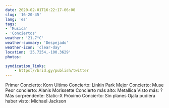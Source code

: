 ```yaml
---
date: 2020-02-01T16:22:17-06:00
slug: '16-20-45'
lang: 'es'
tags:
- 'Musica'
- 'Conciertos'
weather: '21.7°C'
weather-summary: 'Despejado'
weather-icon: 'clear-day'
location: '25.7254,-100.3629'
photos:

syndication_links:
    - https://brid.gy/publish/twitter
---
```

Primer Concierto: Korn
Ultimo Concierto: Linkin Park
Mejor Concierto: Muse
Peor concierto: Alanis Morissette
Concierto más alto: Metallica
Visto más: ?
Más sorprendente: Static-X
Próximo Concierto: Sin planes
Ojalá pudiera haber visto: Michael Jackson
 
